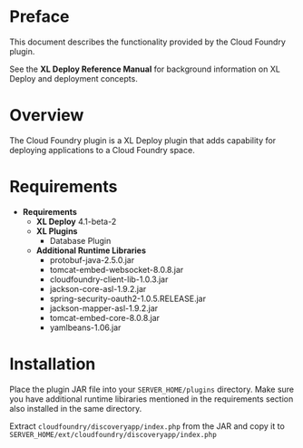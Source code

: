# Preface #

This document describes the functionality provided by the Cloud Foundry plugin.

See the **XL Deploy Reference Manual** for background information on XL Deploy and deployment concepts.

# Overview #

The Cloud Foundry plugin is a XL Deploy plugin that adds capability for deploying applications to a Cloud Foundry space.

# Requirements #

* **Requirements**
	* **XL Deploy** 4.1-beta-2
	* **XL Plugins**
		* Database Plugin
	* **Additional Runtime Libraries**
		* protobuf-java-2.5.0.jar
		* tomcat-embed-websocket-8.0.8.jar
		* cloudfoundry-client-lib-1.0.3.jar
		* jackson-core-asl-1.9.2.jar
		* spring-security-oauth2-1.0.5.RELEASE.jar       
		* jackson-mapper-asl-1.9.2.jar
		* tomcat-embed-core-8.0.8.jar
	    * yamlbeans-1.06.jar

# Installation #

Place the plugin JAR file into your `SERVER_HOME/plugins` directory.   Make sure you have additional runtime libiraries mentioned in the requirements section also installed in the same directory.

Extract `cloudfoundry/discoveryapp/index.php` from the JAR and copy it to `SERVER_HOME/ext/cloudfoundry/discoveryapp/index.php`


